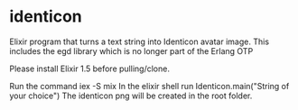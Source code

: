 # identicon
Elixir program that turns a text string into Identicon avatar image.
This includes the egd library which is no longer part of the Erlang OTP

Please install Elixir 1.5 before pulling/clone.

Run the command iex -S mix 
In the elixir shell run Identicon.main("String of your choice")
The identicon png will be created in the root folder. 
